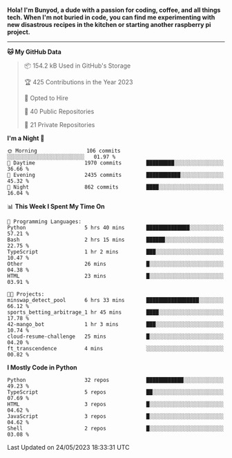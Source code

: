 <p>
<b>Hola! I'm Bunyod, a dude with a passion for coding, coffee, and all things tech. When I'm not buried in code, you can find me experimenting with new disastrous recipes in the kitchen or starting another raspberry pi project.</b>
</p>

---

<!--START_SECTION:waka-->
**🐱 My GitHub Data** 

> 📦 154.2 kB Used in GitHub's Storage 
 > 
> 🏆 425 Contributions in the Year 2023
 > 
> 💼 Opted to Hire
 > 
> 📜 40 Public Repositories 
 > 
> 🔑 21 Private Repositories 
 > 
**I'm a Night 🦉** 

```text
🌞 Morning                106 commits         ░░░░░░░░░░░░░░░░░░░░░░░░░   01.97 % 
🌆 Daytime                1970 commits        █████████░░░░░░░░░░░░░░░░   36.66 % 
🌃 Evening                2435 commits        ███████████░░░░░░░░░░░░░░   45.32 % 
🌙 Night                  862 commits         ████░░░░░░░░░░░░░░░░░░░░░   16.04 % 
```


📊 **This Week I Spent My Time On** 

```text
💬 Programming Languages: 
Python                   5 hrs 40 mins       ██████████████░░░░░░░░░░░   57.21 % 
Bash                     2 hrs 15 mins       ██████░░░░░░░░░░░░░░░░░░░   22.75 % 
TypeScript               1 hr 2 mins         ███░░░░░░░░░░░░░░░░░░░░░░   10.47 % 
Other                    26 mins             █░░░░░░░░░░░░░░░░░░░░░░░░   04.38 % 
HTML                     23 mins             █░░░░░░░░░░░░░░░░░░░░░░░░   03.91 % 

🐱‍💻 Projects: 
minswap_detect_pool      6 hrs 33 mins       █████████████████░░░░░░░░   66.12 % 
sports_betting_arbitrage_1 hr 45 mins        ████░░░░░░░░░░░░░░░░░░░░░   17.78 % 
42-mango_bot             1 hr 3 mins         ███░░░░░░░░░░░░░░░░░░░░░░   10.74 % 
cloud-resume-challenge   25 mins             █░░░░░░░░░░░░░░░░░░░░░░░░   04.20 % 
ft_transcendence         4 mins              ░░░░░░░░░░░░░░░░░░░░░░░░░   00.82 % 
```

**I Mostly Code in Python** 

```text
Python                   32 repos            ████████████░░░░░░░░░░░░░   49.23 % 
TypeScript               5 repos             ██░░░░░░░░░░░░░░░░░░░░░░░   07.69 % 
HTML                     3 repos             █░░░░░░░░░░░░░░░░░░░░░░░░   04.62 % 
JavaScript               3 repos             █░░░░░░░░░░░░░░░░░░░░░░░░   04.62 % 
Shell                    2 repos             █░░░░░░░░░░░░░░░░░░░░░░░░   03.08 % 
```




 Last Updated on 24/05/2023 18:33:31 UTC
<!--END_SECTION:waka-->
